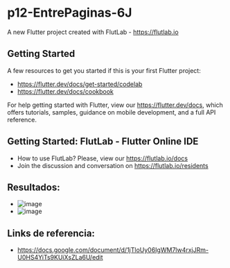 # p12-EntrePaginas-6J

A new Flutter project created with FlutLab - https://flutlab.io

## Getting Started

A few resources to get you started if this is your first Flutter project:

- https://flutter.dev/docs/get-started/codelab
- https://flutter.dev/docs/cookbook

For help getting started with Flutter, view our
https://flutter.dev/docs, which offers tutorials,
samples, guidance on mobile development, and a full API reference.

## Getting Started: FlutLab - Flutter Online IDE

- How to use FlutLab? Please, view our https://flutlab.io/docs
- Join the discussion and conversation on https://flutlab.io/residents

## Resultados:

- ![image](https://github.com/DDOrozco17/p12-EntrePaginas-6J/assets/143548028/68785f7d-de17-4ce4-993b-6ecdcd096466)
- ![image](https://github.com/DDOrozco17/p12-EntrePaginas-6J/assets/143548028/7f20378b-38ae-43af-b978-6e2b2befcf8c)

## Links de referencia:

- https://docs.google.com/document/d/1jTloUy06IgWM7lw4rxjJRm-U0HS4YiTs9KUiXsZLa6U/edit


